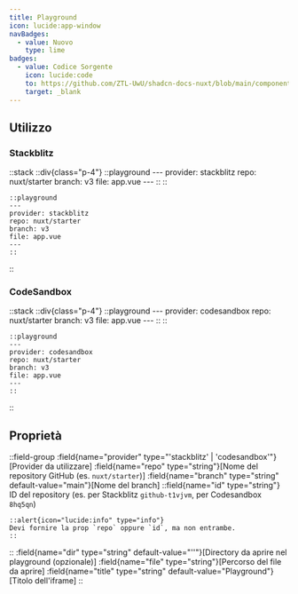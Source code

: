 ```yaml
---
title: Playground
icon: lucide:app-window
navBadges:
  - value: Nuovo
    type: lime
badges:
  - value: Codice Sorgente
    icon: lucide:code
    to: https://github.com/ZTL-UwU/shadcn-docs-nuxt/blob/main/components/content/Playground.vue
    target: _blank
---
```


## Utilizzo

### Stackblitz

::stack
  ::div{class="p-4"}
    ::playground
    ---
    provider: stackblitz
    repo: nuxt/starter
    branch: v3
    file: app.vue
    ---
    ::
  ::
  ```mdc
  ::playground
  ---
  provider: stackblitz
  repo: nuxt/starter
  branch: v3
  file: app.vue
  ---
  ::
  ```
::

### CodeSandbox

::stack
  ::div{class="p-4"}
    ::playground
    ---
    provider: codesandbox
    repo: nuxt/starter
    branch: v3
    file: app.vue
    ---
    ::
  ::
  ```mdc
  ::playground
  ---
  provider: codesandbox
  repo: nuxt/starter
  branch: v3
  file: app.vue
  ---
  ::
  ```
::

## Proprietà

::field-group
  :field{name="provider" type="'stackblitz' | 'codesandbox'"}[Provider da utilizzare]
  :field{name="repo" type="string"}[Nome del repository GitHub (es. `nuxt/starter`)]
  :field{name="branch" type="string" default-value="main"}[Nome del branch]
  ::field{name="id" type="string"}
  ID del repository (es. per Stackblitz `github-t1vjvm`, per Codesandbox `8hq5qn`)

    ::alert{icon="lucide:info" type="info"}
    Devi fornire la prop `repo` oppure `id`, ma non entrambe.
    ::
  ::
  :field{name="dir" type="string" default-value="''"}[Directory da aprire nel playground (opzionale)]
  :field{name="file" type="string"}[Percorso del file da aprire]
  :field{name="title" type="string" default-value="Playground"}[Titolo dell'iframe]
::
